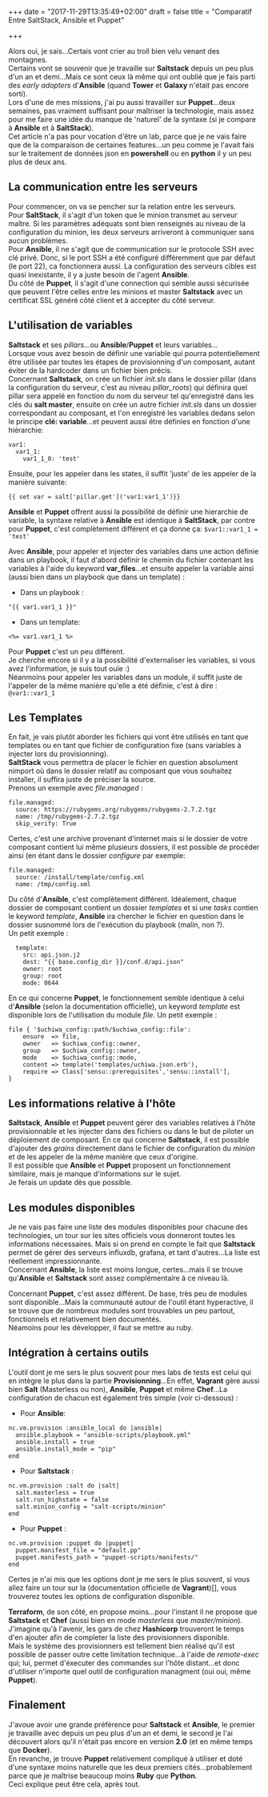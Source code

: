 +++
date = "2017-11-29T13:35:49+02:00"
draft = false
title = "Comparatif Entre SaltStack, Ansible et Puppet"

+++

Alors oui, je sais...Certais vont crier au troll bien velu venant des montagnes.  
Certains vont se souvenir que je travaille sur **Saltstack** depuis un peu plus d'un an et demi...Mais ce sont ceux là même qui ont oublié que je fais parti des *early adopters* d'**Ansible** (quand **Tower** et **Galaxy** n'était pas encore sorti).  
Lors d'une de mes missions, j'ai pu aussi travailler sur **Puppet**...deux semaines, pas vraiment suffisant pour maîtriser la technologie, mais assez pour me faire une idée du manque de 'naturel' de la syntaxe (si je compare à **Ansible** et à **SaltStack**).  
Cet article n'a pas pour vocation d'être un lab, parce que je ne vais faire que de la comparaison de certaines features...un peu comme je l'avait fais sur le traitement de données json en **powershell** ou en **python** il y un peu plus de deux ans.  


## La communication entre les serveurs
Pour commencer, on va se pencher sur la relation entre les serveurs.  
Pour **SaltStack**, il s'agit d'un token que le minion transmet au serveur maître. Si les paramètres adéquats sont bien renseignés au niveau de la configuration du minion, les deux serveurs arriveront à communiquer sans aucun problèmes.  
Pour **Ansible**, il ne s'agit que de communication sur le protocole SSH avec clé privé. Donc, si le port SSH a été configuré différemment que par défaut (le port 22), ca fonctionnera aussi. La configuration des serveurs cibles est quasi inexistante, il y a juste besoin de l'agent **Ansible**.  
Du côté de **Puppet**, il s'agit d'une connection qui semble aussi sécurisée que peuvent l'être celles entre les minions et master **Saltstack**  avec un certificat SSL généré côté client et à accepter du côté serveur.


## L'utilisation de variables
**Saltstack** et ses *pillars*...ou **Ansible**/**Puppet** et leurs variables...  
Lorsque vous avez besoin de définir une variable qui pourra potentiellement être utilisée par toutes les étapes de provisionning d'un composant, autant éviter de la hardcoder dans un fichier bien précis.  
Concernant **Saltstack**, on crée un fichier *init.sls* dans le dossier pillar (dans la configuration du serveur, c'est au niveau *pillar_roots*) qui définira quel pillar sera appelé en fonction du nom du serveur tel qu'enregistré dans les clés du **salt master**, ensuite on crée un autre fichier *init.sls* dans un dossier correspondant au composant, et l'on enregistré les variables dedans selon le principe **clé: variable**...et peuvent aussi être définies en fonction d'une hiérarchie:  
```
var1:
  var1_1:
    var1_1_0: 'test'
```

Ensuite, pour les appeler dans les states, il suffit 'juste' de les appeler de la manière suivante:
```
{{ set var = salt['pillar.get']('var1:var1_1')}}
``` 

**Ansible** et **Puppet** offrent aussi la possibilité de définir une hierarchie de variable, la syntaxe relative à **Ansible** est identique à **SaltStack**, par contre pour **Puppet**, c'est complètement différent et ça donne ça: `$var1::var1_1 = 'test'`

Avec **Ansible**, pour appeler et injecter des variables dans une action définie dans un playbook, il faut d'abord définir le chemin du fichier contenant les variables à l'aide du keyword **var_files**...et ensuite appeler la variable ainsi (aussi bien dans un playbook que dans un template) :  

- Dans un playbook :
```
"{{ var1.var1_1 }}"
```

- Dans un template:
```
<%= var1.var1_1 %>
```

Pour **Puppet** c'est un peu différent.  
Je cherche encore si il y a la possibilité d'externaliser les variables, si vous avez l'information, je suis tout ouïe :)  
Néanmoins pour appeler les variables dans un module, il suffit juste de l'appeler de la même manière qu'elle a été définie, c'est à dire : `@var1::var1_1`


## Les Templates
En fait, je vais plutôt aborder les fichiers qui vont être utilisés en tant que templates ou en tant que fichier de configuration fixe (sans variables à injecter lors du provisionning).  
**SaltStack** vous permettra de placer le fichier en question absolument nimport où dans le dossier relatif au composant que vous souhaitez installer, il suffira juste de préciser la source.  
Prenons un exemple avec *file.managed* :  
```
file.managed:
  source: https://rubygems.org/rubygems/rubygems-2.7.2.tgz
  name: /tmp/rubygems-2.7.2.tgz
  skip_verify: True
```

Certes, c'est une archive provenant d'internet mais si le dossier de votre composant contient lui même plusieurs dossiers, il est possible de procéder ainsi (en étant dans le dossier *configure* par exemple:  
```
file.managed: 
  source: /install/template/config.xml
  name: /tmp/config.xml
```

Du côté d'**Ansible**, c'est complètement différent. Idéalement, chaque dossier de composant contient un dossier *templates* et si une *tasks* contien le keyword *template*, **Ansible** ira chercher le fichier en question dans le dossier susnommé lors de l'exécution du playbook (malin, non ?).  
Un petit exemple :  
```
  template:
    src: api.json.j2
    dest: "{{ base.config_dir }}/conf.d/api.json"
    owner: root
    group: root
    mode: 0644
```

En ce qui concerne **Puppet**, le fonctionnement semble identique à celui d'**Ansible** (selon la documentation officielle), un keyword *template* est disponible lors de l'utilisation du module *file*. 
Un petit exemple :  
```
file { '$uchiwa_config::path/$uchiwa_config::file':
	ensure 	=> file,
	owner	=> $uchiwa_config::owner,
	group 	=> $uchiwa_config::owner,
	mode 	=> $uchiwa_config::mode,
	content => template('templates/uchiwa.json.erb'),
	require => Class['sensu::prerequisites','sensu::install'],
}
```


## Les informations relative à l'hôte
**Saltstack**, **Ansible** et **Puppet** peuvent gérer des variables relatives à l'hôte provisionnable et les injecter dans des fichiers ou dans le but de piloter un déploiement de composant.
En ce qui concerne **Saltstack**, il est possible d'ajouter des *grains* directement dans le fichier de configuration du *minion* et de les appeler de la même manière que ceux d'origine.  
Il est possible que **Ansible** et **Puppet** proposent un fonctionnement similaire, mais je manque d'informations sur le sujet.  
Je ferais un update dès que possible.


## Les modules disponibles
Je ne vais pas faire une liste des modules disponibles pour chacune des technologies, un tour sur les sites officiels vous donneront toutes les informations nécessaires. Mais si on prend en compte le fait que **Saltstack** permet de gérer des serveurs influxdb, grafana, et tant d'autres...La liste est réellement impressionnante.  
Concernant **Ansible**, la liste est moins longue, certes...mais il se trouve qu'**Ansible** et **Saltstack** sont assez complémentaire à ce niveau là.

Concernant **Puppet**, c'est assez différent. De base, très peu de modules sont disponible...Mais la communauté autour de l'outil étant hyperactive, il se trouve que de nombreux modules sont trouvables un peu partout, fonctionnels et relativement bien documentés.  
Néamoins pour les développer, il faut se mettre au ruby.


## Intégration à certains outils
L'outil dont je me sers le plus souvent pour mes labs de tests est celui qui en intègre le plus dans la partie **Provisionning**...En effet, **Vagrant** gère aussi bien **Salt** (Masterless ou non), **Ansible**, **Puppet** et même **Chef**...La configuration de chacun est également très simple (voir ci-dessous) : 

- Pour **Ansible**:  
```
nc.vm.provision :ansible_local do |ansible|
  ansible.playbook = "ansible-scripts/playbook.yml"
  ansible.install = true
  ansible.install_mode = "pip"
end
```

- Pour **Saltstack** : 
```
nc.vm.provision :salt do |salt|
  salt.masterless = true
  salt.run_highstate = false
  salt.minion_config = "salt-scripts/minion"
end
```

- Pour **Puppet** : 
```
nc.vm.provision :puppet do |puppet|
  puppet.manifest_file = "default.pp"
  puppet.manifests_path = "puppet-scripts/manifests/"
end
```

Certes je n'ai mis que les options dont je me sers le plus souvent, si vous allez faire un tour sur la (documentation officielle de **Vagrant**)[], vous trouverez toutes les options de configuration disponible.

**Terraform**, de son côté, en propose moins...pour l'instant il ne propose que **Saltstack** et **Chef** (aussi bien en mode *masterless* que *master/minion*). J'imagine qu'à l'avenir, les gars de chez **Hashicorp** trouveront le temps d'en ajouter afin de completer la liste des provisionners disponible.  
Mais le système des provisionners est tellement bien réalisé qu'il est possible de passer outre cette limitation technique...à l'aide de *remote-exec* qui; lui, permet d'éxecuter des commandes sur l'hôte distant...et donc d'utiliser n'importe quel outil de configuration managment (oui oui, même **Puppet**).


## Finalement
J'avoue avoir une grande préférence pour **Saltstack** et **Ansible**, le premier je travaille avec depuis un peu plus d'un an et demi, le second je l'ai découvert alors qu'il n'était pas encore en version **2.0** (et en même temps que **Docker**).  
En revanche, je trouve **Puppet** relativement compliqué à utiliser et doté d'une syntaxe moins naturelle que les deux premiers cités...probablement parce que je maîtrise beaucoup moins **Ruby** que **Python**.  
Ceci explique peut être cela, après tout.
